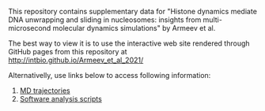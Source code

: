 This repository contains supplementary data for 
"Histone dynamics mediate DNA unwrapping and sliding in nucleosomes: insights from multi-microsecond molecular dynamics simulations" by Armeev et al.

The best way to view it is to use the interactive web site rendered through GitHub pages from this repository at http://intbio.github.io/Armeev_et_al_2021/

Alternativelly, use links below to access following information:
1. [MD trajectories](trj)
2. [Software analysis scripts](analysis_scripts_examples)


